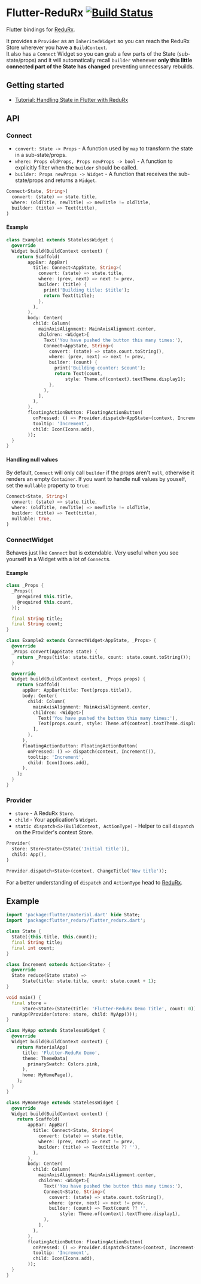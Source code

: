 # Flutter-ReduRx [![Build Status](https://travis-ci.org/leocavalcante/Flutter-ReduRx.svg?branch=master)](https://travis-ci.org/leocavalcante/Flutter-ReduRx)

Flutter bindings for [ReduRx](https://github.com/leocavalcante/ReduRx).

It provides a `Provider` as an `InheritedWidget` so you can reach the ReduRx Store wherever you have a `BuildContext`.<br>
It also has a `Connect` Widget so you can grab a few parts of the State (sub-state/props) and it will automatically recall `builder` whenever **only this little connected part of the State has changed** preventing unnecessary rebuilds.

## Getting started
* [Tutorial: Handling State in Flutter with ReduRx](https://medium.com/@leocavalcante/tutorial-handling-state-in-flutter-with-redurx-b4d50c647e4a)

## API

### Connect
* `convert: State -> Props` - A function used by `map` to transform the state in a sub-state/props.
* `where: Props oldProps, Props newProps -> bool` - A function to explicitly filter when the `builder` should be called.
* `builder: Props newProps -> Widget` - A function that receives the sub-state/props and returns a `Widget`.

```dart
Connect<State, String>(
  convert: (state) => state.title,
  where: (oldTitle, newTitle) => newTitle != oldTitle,
  builder: (title) => Text(title),
)
```

#### Example
```dart
class Example1 extends StatelessWidget {
  @override
  Widget build(BuildContext context) {
    return Scaffold(
        appBar: AppBar(
          title: Connect<AppState, String>(
            convert: (state) => state.title,
            where: (prev, next) => next != prev,
            builder: (title) {
              print('Building title: $title');
              return Text(title);
            },
          ),
        ),
        body: Center(
          child: Column(
            mainAxisAlignment: MainAxisAlignment.center,
            children: <Widget>[
              Text('You have pushed the button this many times:'),
              Connect<AppState, String>(
                convert: (state) => state.count.toString(),
                where: (prev, next) => next != prev,
                builder: (count) {
                  print('Building counter: $count');
                  return Text(count,
                      style: Theme.of(context).textTheme.display1);
                },
              ),
            ],
          ),
        ),
        floatingActionButton: FloatingActionButton(
          onPressed: () => Provider.dispatch<AppState>(context, Increment()),
          tooltip: 'Increment',
          child: Icon(Icons.add),
        ));
  }
}
```

#### Handling null values
By default, `Connect` will only call `builder` if the props aren't `null`, otherwise it renders an empty `Container`.
If you want to handle null values by youself, set the `nullable` property to `true`:

```dart
Connect<State, String>(
  convert: (state) => state.title,
  where: (oldTitle, newTitle) => newTitle != oldTitle,
  builder: (title) => Text(title),
  nullable: true,
)
```

### ConnectWidget
Behaves just like `Connect` but is extendable. Very useful when you see yourself in a Widget with a lot of `Connect`s.

#### Example
```dart
class _Props {
  _Props({
    @required this.title,
    @required this.count,
  });

  final String title;
  final String count;
}

class Example2 extends ConnectWidget<AppState, _Props> {
  @override
  _Props convert(AppState state) {
    return _Props(title: state.title, count: state.count.toString());
  }

  @override
  Widget build(BuildContext context, _Props props) {
    return Scaffold(
      appBar: AppBar(title: Text(props.title)),
      body: Center(
        child: Column(
          mainAxisAlignment: MainAxisAlignment.center,
          children: <Widget>[
            Text('You have pushed the button this many times:'),
            Text(props.count, style: Theme.of(context).textTheme.display1),
          ],
        ),
      ),
      floatingActionButton: FloatingActionButton(
        onPressed: () => dispatch(context, Increment()),
        tooltip: 'Increment',
        child: Icon(Icons.add),
      ),
    );
  }
}
```

### Provider
* `store` - A ReduRx `Store`.
* `child` - Your application's `Widget`.
* `static dispatch<S>(BuildContext, ActionType)` - Helper to call `dispatch` on the Provider's context Store.

```dart
Provider(
  store: Store<State>(State('Initial title')),
  child: App(),
)
```

```dart
Provider.dispatch<State>(context, ChangeTitle('New title'));
```

For a better understanding of `dispatch` and `ActionType` head to [ReduRx](https://github.com/leocavalcante/ReduRx).

## Example
```dart
import 'package:flutter/material.dart' hide State;
import 'package:flutter_redurx/flutter_redurx.dart';

class State {
  State({this.title, this.count});
  final String title;
  final int count;
}

class Increment extends Action<State> {
  @override
  State reduce(State state) =>
      State(title: state.title, count: state.count + 1);
}

void main() {
  final store =
      Store<State>(State(title: 'Flutter-ReduRx Demo Title', count: 0));
  runApp(Provider(store: store, child: MyApp()));
}

class MyApp extends StatelessWidget {
  @override
  Widget build(BuildContext context) {
    return MaterialApp(
      title: 'Flutter-ReduRx Demo',
      theme: ThemeData(
        primarySwatch: Colors.pink,
      ),
      home: MyHomePage(),
    );
  }
}

class MyHomePage extends StatelessWidget {
  @override
  Widget build(BuildContext context) {
    return Scaffold(
        appBar: AppBar(
          title: Connect<State, String>(
            convert: (state) => state.title,
            where: (prev, next) => next != prev,
            builder: (title) => Text(title ?? ''),
          ),
        ),
        body: Center(
          child: Column(
            mainAxisAlignment: MainAxisAlignment.center,
            children: <Widget>[
              Text('You have pushed the button this many times:'),
              Connect<State, String>(
                convert: (state) => state.count.toString(),
                where: (prev, next) => next != prev,
                builder: (count) => Text(count ?? '',
                    style: Theme.of(context).textTheme.display1),
              ),
            ],
          ),
        ),
        floatingActionButton: FloatingActionButton(
          onPressed: () => Provider.dispatch<State>(context, Increment()),
          tooltip: 'Increment',
          child: Icon(Icons.add),
        ));
  }
}
```
